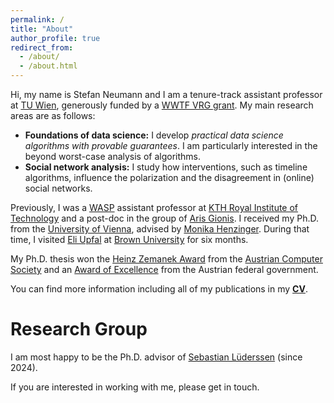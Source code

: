 ```yaml
---
permalink: /
title: "About"
author_profile: true
redirect_from: 
  - /about/
  - /about.html
---
```


Hi, my name is Stefan Neumann and I am a tenure-track assistant professor at [TU Wien](https://www.tuwien.at),
generously funded by a [WWTF VRG grant](/vrg). My main research areas are as follows:
* **Foundations of data science:** I develop *practical data science
  algorithms with provable guarantees*. I am particularly interested in
  the beyond worst-case analysis of algorithms.
* **Social network analysis:** I study how interventions, such as timeline
  algorithms, influence the polarization and the disagreement in (online) social
  networks.

Previously, I was a [WASP](https://wasp-sweden.org) assistant professor at 
[KTH Royal Institute of Technology](https://www.kth.se)
and a post-doc in the group of [Aris Gionis](https://www.kth.se/profile/argioni).
I received my Ph.D. from the [University of Vienna](https://www.univie.ac.at),
advised by [Monika Henzinger](https://ist.ac.at/en/research/henzinger_monika-group/).
During that time, I visited [Eli Upfal](https://cs.brown.edu/people/eupfal/) at
[Brown University](https://www.brown.edu) for six months.

My Ph.D. thesis won the [Heinz Zemanek Award](https://www.ocg.at/hzp) from the
[Austrian Computer Society](https://www.ocg.at/en) and an
[Award of Excellence](https://www.bmbwf.gv.at/Ministerium/staatspreise-auszeichnungen/Staatspreise.html)
from the Austrian federal government.

You can find more information including all of my publications in my
[**CV**]({{site.baseurl}}/files/CV_stefan.pdf).

Research Group
======
I am most happy to be the Ph.D. advisor of [Sebastian Lüderssen](https://informatics.tuwien.ac.at/people/sebastian-luederssen)
(since 2024).

If you are interested in working with me, please get in touch.

